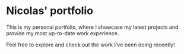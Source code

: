 # Nicolas' portfolio

This is my personal portfolio, where I showcase my latest projects and provide my most up-to-date work experience. 

Feel free to explore and check out the work I've been doing recently!
